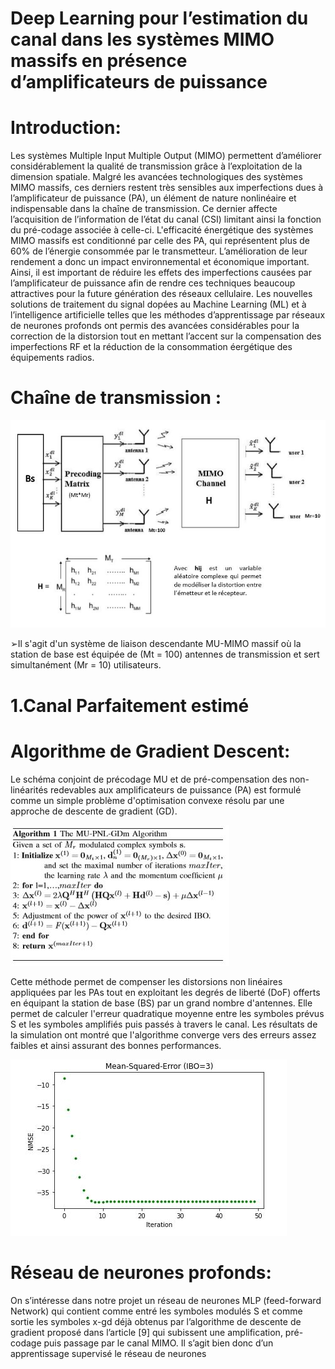 # Deep Learning pour l’estimation du canal dans les systèmes MIMO massifs en présence d’amplificateurs de puissance 

# Introduction:

Les systèmes Multiple Input Multiple Output (MIMO)  permettent d’améliorer considérablement la qualité de transmission grâce à l’exploitation de la dimension spatiale. Malgré les avancées technologiques des systèmes MIMO massifs, ces derniers restent très sensibles aux imperfections dues à l’amplificateur de puissance (PA), un élément de nature nonlinéaire et indispensable dans la chaîne de transmission. Ce dernier affecte l’acquisition de l’information de l’état du canal (CSI) limitant ainsi la fonction du pré-codage associée à celle-ci. L'efficacité énergétique des systèmes MIMO massifs est conditionné par celle des PA, qui représentent plus de 60% de l’énergie consommée par le transmetteur. L’amélioration de leur rendement a donc un impact environnemental et économique important. Ainsi, il est important de réduire les effets des imperfections causées par l’amplificateur de puissance afin de rendre ces techniques beaucoup attractives pour la future génération des réseaux cellulaire. 
Les nouvelles solutions de traitement du signal dopées au Machine Learning (ML) et à l’intelligence artificielle telles que les méthodes d’apprentissage par réseaux de neurones profonds ont permis des avancées considérables  pour la correction de la distorsion tout en mettant l’accent sur la compensation des imperfections RF et la réduction de la consommation éergétique des équipements radios.

# Chaîne de transmission :

![](chaine.JPG )

➢Il s'agit d'un système de liaison descendante MU-MIMO massif où la station de base est équipée de (Mt = 100) antennes de transmission et sert simultanément (Mr = 10) utilisateurs.
# 1.Canal Parfaitement estimé 
#  Algorithme de Gradient Descent:

Le schéma conjoint de précodage MU et de pré-compensation des non-linéarités redevables aux amplificateurs de puissance (PA) est formulé comme un simple problème d'optimisation convexe résolu par une approche de descente de gradient (GD).

![](GD.JPG)

Cette méthode permet de compenser les distorsions non linéaires appliquées par les PAs tout en exploitant les degrés de liberté (DoF) offerts en équipant la station de base (BS) par un grand nombre d'antennes.
Elle permet de calculer l'erreur quadratique moyenne entre les symboles prévus S et les symboles amplifiés puis passés à travers le canal.
Les résultats de la simulation ont montré que l'algorithme converge vers des erreurs assez faibles et ainsi assurant des bonnes performances. 

![](MSE.JPG)

# Réseau de neurones profonds:
On s’intéresse dans notre projet un réseau de neurones MLP (feed-forward Network) qui
contient comme entré les symboles modulés S et comme sortie les symboles x-gd déjà obtenus
par l’algorithme de descente de gradient proposé dans l’article [9] qui subissent une amplification,
pré-codage puis passage par le canal MIMO. Il s’agit bien donc d’un apprentissage supervisé le
réseau de neurones 
